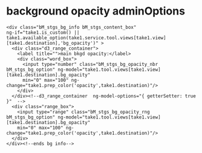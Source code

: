 # background opacity adminOptions

	<div class="bM_stgs_bg_info bM_stgs_content_box" 
	ng-if="take1.is_custom() || take1.available_option(take1.service.tool.views[take1.view][take1.destination],'bg_opacity')" >
	  <div class="d3_range_container">
		<label title="">main bkgd opacity:</label>
		<div class="word_box">
		  <input type="number" class="bM_stgs_bg_opacity_nbr bM_stgs_bg_option" ng-model="take1.tool.views[take1.view][take1.destination].bg_opacity"
		  min="0" max="100" ng-change="take1.prep_color('opacity',take1.destination)"/>
		</div>
	  </div><!--d3_range_container  ng-model-options="{ getterSetter: true }"  -->
	  <div class="range_box">
		<input type="range" class="bM_stgs_bg_opacity_rng bM_stgs_bg_option" ng-model="take1.tool.views[take1.view][take1.destination].bg_opacity"
		min="0" max="100" ng-change="take1.prep_color('opacity',take1.destination)"/>
	  </div>
	</div><!--ends bg info-->